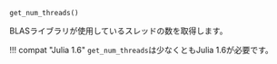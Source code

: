 ```
get_num_threads()
```

BLASライブラリが使用しているスレッドの数を取得します。

!!! compat "Julia 1.6"
    `get_num_threads`は少なくともJulia 1.6が必要です。

